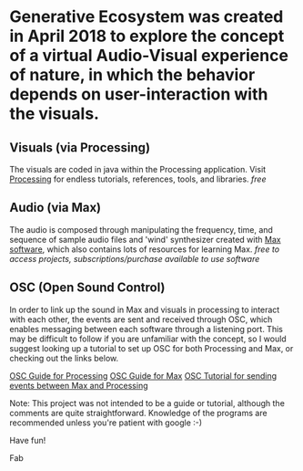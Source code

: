 # Generative Ecosystem was created in April 2018 to explore the concept of a virtual Audio-Visual experience of nature, in which the behavior depends on user-interaction with the visuals. 

## Visuals (via Processing)
The visuals are coded in java within the Processing application. Visit [Processing](https://processing.org/) for endless tutorials, references, tools, and libraries. 
*free*

## Audio (via Max)
The audio is composed through manipulating the frequency, time, and sequence of sample audio files and 'wind' synthesizer created with [Max software](https://cycling74.com/), which also contains lots of resources for learning Max.
*free to access projects, subscriptions/purchase available to use software*

## OSC (Open Sound Control)
In order to link up the sound in Max and visuals in processing to interact with each other, the events are sent and received through OSC, which enables messaging between each software through a listening port. This may be difficult to follow if you are unfamiliar with the concept, so I would suggest looking up a tutorial to set up OSC for both Processing and Max, or checking out the links below.

 [OSC Guide for Processing](https://artandtech.aalto.fi/?page_id=550)
 [OSC Guide for Max](https://write.flossmanuals.net/pure-data/osc/)
 [OSC Tutorial for sending events between Max and Processing](https://medium.com/bytes-of-bits/max-facts-using-osc-to-route-max-into-processing-7635b1dba154)

Note: This project was not intended to be a guide or tutorial, although the comments are quite straightforward. Knowledge of the programs are recommended unless you're patient with google :-)

Have fun!

Fab
